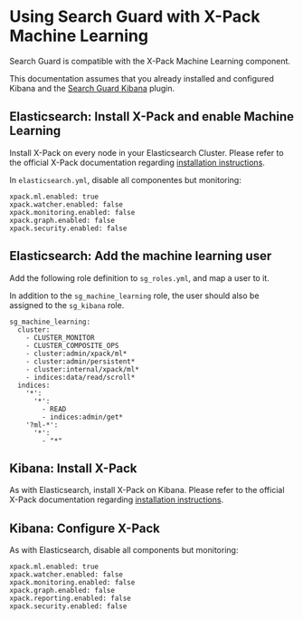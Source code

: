 # Using Search Guard with X-Pack Machine Learning

Search Guard is compatible with the X-Pack Machine Learning component. 

This documentation assumes that you already installed and configured Kibana and the [Search Guard Kibana](kibana.md) plugin.

## Elasticsearch: Install X-Pack and enable Machine Learning

Install X-Pack on every node in your Elasticsearch Cluster. Please refer to the official X-Pack documentation regarding [installation instructions](https://www.elastic.co/guide/en/x-pack/current/installing-xpack.html).

In `elasticsearch.yml`, disable all componentes but monitoring:

```
xpack.ml.enabled: true
xpack.watcher.enabled: false
xpack.monitoring.enabled: false
xpack.graph.enabled: false
xpack.security.enabled: false
```

## Elasticsearch: Add the machine learning user

Add the following role definition to `sg_roles.yml`, and map a user to it.

In addition to the `sg_machine_learning` role, the user should also be assigned to the `sg_kibana` role.

```
sg_machine_learning:
  cluster:
    - CLUSTER_MONITOR
    - CLUSTER_COMPOSITE_OPS
    - cluster:admin/xpack/ml*
    - cluster:admin/persistent*
    - cluster:internal/xpack/ml*
    - indices:data/read/scroll*
  indices:
    '*':
      '*':
        - READ
        - indices:admin/get*
    '?ml-*':
      '*':
        - "*"
```

## Kibana: Install X-Pack

As with Elasticsearch, install X-Pack on Kibana. Please refer to the official X-Pack documentation regarding [installation instructions](https://www.elastic.co/guide/en/x-pack/current/installing-xpack.html).
      
## Kibana: Configure X-Pack

As with Elasticsearch, disable all components but monitoring:

```
xpack.ml.enabled: true
xpack.watcher.enabled: false
xpack.monitoring.enabled: false
xpack.graph.enabled: false
xpack.reporting.enabled: false
xpack.security.enabled: false
```